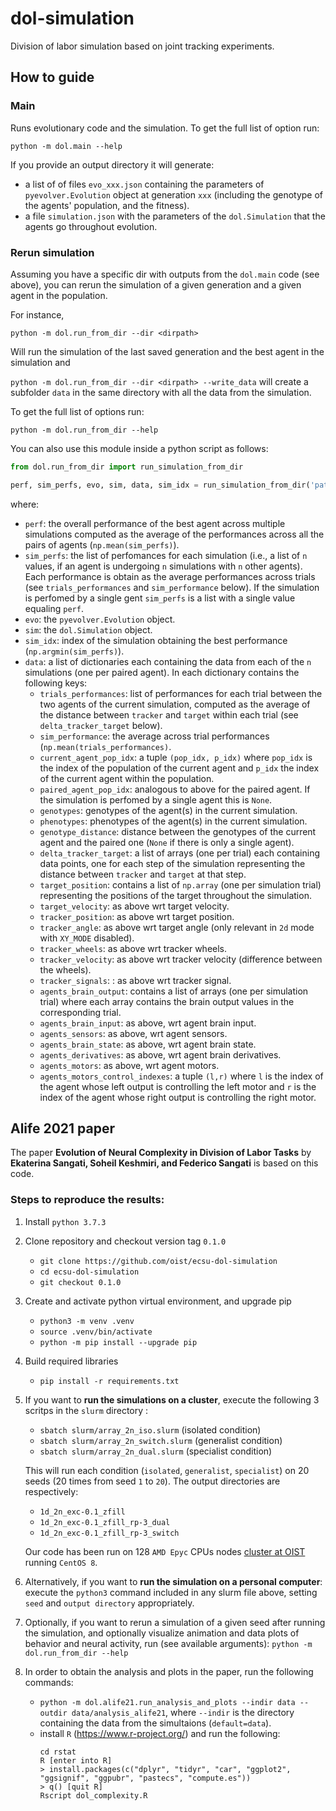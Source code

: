# dol-simulation

Division of labor simulation based on joint tracking experiments.

## How to guide

### Main
Runs evolutionary code and the simulation. To get the full list of option run:

`python -m dol.main --help`

If you provide an output directory it will generate:
- a list of of files `evo_xxx.json` containing the parameters of `pyevolver.Evolution` object at generation `xxx` (including the genotype of the agents' population, and the fitness).
- a file `simulation.json` with the parameters of the `dol.Simulation` that the agents go throughout evolution.

### Rerun simulation
Assuming you have a specific dir with outputs from the `dol.main` code (see above), you can rerun the simulation of a given generation and a given agent in the population. 

For instance,

`python -m dol.run_from_dir --dir <dirpath>`

Will run the simulation of the last saved generation and the best agent in the simulation and

`python -m dol.run_from_dir --dir <dirpath> --write_data` will create a subfolder `data` in the same directory with all the data from the simulation. 

To get the full list of options run:

`python -m dol.run_from_dir --help`

You can also use this module inside a python script as follows:

```python
from dol.run_from_dir import run_simulation_from_dir

perf, sim_perfs, evo, sim, data, sim_idx = run_simulation_from_dir('path/to/data')
```

where:
- `perf`: the overall performance of the best agent across multiple simulations computed as the average of the performances across all the pairs of agents (`np.mean(sim_perfs)`).
- `sim_perfs`: the list of perfomances for each simulation (i.e., a list of `n` values, if an agent is undergoing `n` simulations with `n` other agents). Each performance is obtain as the average performances across trials (see `trials_performances` and `sim_performance` below). If the simulation is perfomed by a single gent `sim_perfs` is a list with a single value equaling `perf`.
- `evo`: the `pyevolver.Evolution` object.
- `sim`: the `dol.Simulation` object.
- `sim_idx`: index of the simulation obtaining the best performance (`np.argmin(sim_perfs)`).
- `data`: a list of dictionaries each containing the data from each of the `n` simulations (one per paired agent). In each dictionary contains the following keys:  
  - `trials_performances`: list of performances for each trial between the two agents of the current simulation, computed as the average of the distance between `tracker`  and `target` within each trial (see `delta_tracker_target` below).
  - `sim_performance`: the average across trial performances (`np.mean(trials_performances)`.
  - `current_agent_pop_idx`: a tuple `(pop_idx, p_idx)` where `pop_idx` is the index of the population of the current agent and `p_idx` the index of the current agent within the population.
  - `paired_agent_pop_idx`: analogous to above for the paired agent. If the simulation is perfomed by a single agent this is `None`.
  - `genotypes`: genotypes of the agent(s) in the current simulation.
  - `phenotypes`: phenotypes of the agent(s) in the current simulation.
  - `genotype_distance`: distance between the genotypes of the current agent and the paired one (`None` if there is only a single agent).  
  - `delta_tracker_target`: a list of arrays (one per trial) each containing data points, one for each step of the simulation representing the distance between `tracker` and `target` at that step.
  - `target_position`: contains a list of `np.array` (one per simulation trial) representing the positions of the target throughout the simulation.
  - `target_velocity`: as above wrt target velocity.
  - `tracker_position`: as above wrt target position.
  - `tracker_angle`: as above wrt target angle (only relevant in `2d` mode with `XY_MODE` disabled).
  - `tracker_wheels`: as above wrt tracker wheels.
  - `tracker_velocity`: as above wrt tracker velocity (difference between the wheels).
  - `tracker_signals`: : as above wrt tracker signal.
  - `agents_brain_output`: contains a list of arrays (one per simulation trial) where each array contains the brain output values in the corresponding trial.
  - `agents_brain_input`: as above, wrt agent brain input.
  - `agents_sensors`: as above, wrt agent sensors.  
  - `agents_brain_state`: as above, wrt agent brain state.
  - `agents_derivatives`: as above, wrt agent brain derivatives.
  - `agents_motors`: as above, wrt agent motors.
  - `agents_motors_control_indexes`: a tuple `(l,r)` where `l` is the index of the agent whose left output is controlling the left motor and `r` is the index of the agent whose right output is controlling the right motor.




## Alife 2021 paper
The paper **Evolution of Neural Complexity in Division of Labor Tasks** by **Ekaterina Sangati, Soheil Keshmiri, and Federico Sangati** is based on this code.

### Steps to reproduce the results:
1. Install `python 3.7.3`
2. Clone repository and checkout version tag `0.1.0`
   - `git clone https://github.com/oist/ecsu-dol-simulation`
   - `cd ecsu-dol-simulation`
   - `git checkout 0.1.0`
3. Create and activate python virtual environment, and upgrade pip
   - `python3 -m venv .venv`
   - `source .venv/bin/activate`
   - `python -m pip install --upgrade pip`
4. Build required libraries
   - `pip install -r requirements.txt`
5. If you want to **run the simulations on a cluster**, execute the following 3 scritps in the `slurm` directory :
   - `sbatch slurm/array_2n_iso.slurm` (isolated condition)
   - `sbatch slurm/array_2n_switch.slurm` (generalist condition)
   - `sbatch slurm/array_2n_dual.slurm` (specialist condition)

   This will run each condition (`isolated`, `generalist`, `specialist`) on 20 seeds (20 times from seed `1` to `20`). The output directories are respectively: 
   - `1d_2n_exc-0.1_zfill`
   - `1d_2n_exc-0.1_zfill_rp-3_dual`
   - `1d_2n_exc-0.1_zfill_rp-3_switch`
   
   Our code has been run on 128 `AMD Epyc` CPUs nodes [cluster at OIST](https://groups.oist.jp/scs/deigo) running `CentOS 8`.
6. Alternatively, if you want to **run the simulation on a personal computer**: execute the `python3` command included in any slurm file above, setting `seed` and `output directory` appropriately.
7. Optionally, if you want to rerun a simulation of a given seed after running the simulation, and optionally visualize
animation and data plots of behavior and neural activity, run (see available arguments): `python -m dol.run_from_dir --help`
8. In order to obtain the analysis and plots in the paper, run the following commands: 
   - `python -m dol.alife21.run_analysis_and_plots --indir data --outdir data/analysis_alife21`, where `--indir` is the directory containing the data from the simultaions (`default=data`).
   - install `R` (https://www.r-project.org/) and run the following: 
      ```
      cd rstat
      R [enter into R]
      > install.packages(c("dplyr", "tidyr", "car", "ggplot2", "ggsignif", "ggpubr", "pastecs", "compute.es"))
      > q() [quit R]
      Rscript dol_complexity.R
      ```
